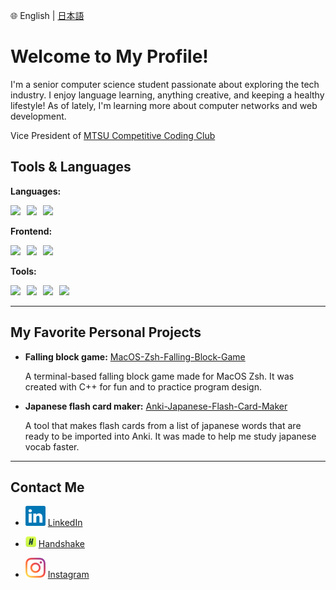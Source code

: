 <!--
**Just-John-44/Just-John-44** is a ✨ _special_ ✨ repository because its `README.md` (this file) appears on your GitHub profile.
-->

:globe_with_meridians: English | [日本語](README.ja.md)

# Welcome to My Profile!
I'm a senior computer science student passionate about exploring the tech industry. I enjoy language learning, anything creative, and keeping a healthy lifestyle! As of lately, I'm learning more about computer networks and web development.

Vice President of [MTSU Competitive Coding Club](https://www.instagram.com/mtsu_ccc/)

## Tools & Languages

**Languages:** 

<img align="left" height="30" style="margin-right: 10px;" src="https://cdn.jsdelivr.net/gh/devicons/devicon@latest/icons/cplusplus/cplusplus-original.svg" />
<img align="left" height="30" style="margin-right: 10px;" src="https://cdn.jsdelivr.net/gh/devicons/devicon@latest/icons/c/c-original.svg" /> 
<img height="30" style="margin-right: 10px;" src="https://cdn.jsdelivr.net/gh/devicons/devicon@latest/icons/python/python-original.svg" />

**Frontend:**

<img align="left" height="30" style="margin-right: 10px;" src="https://cdn.jsdelivr.net/gh/devicons/devicon@latest/icons/react/react-original.svg" />
<img align="left" height="30" style="margin-right: 10px;" src="https://cdn.jsdelivr.net/gh/devicons/devicon@latest/icons/html5/html5-original.svg" />
<img height="30" style="margin-right: 10px;" src="https://cdn.jsdelivr.net/gh/devicons/devicon@latest/icons/css3/css3-original.svg" />

**Tools:**

<img align="left" height="30" style="margin-right: 10px;" src="https://cdn.jsdelivr.net/gh/devicons/devicon@latest/icons/vscode/vscode-original.svg" />
<img align="left" height="30" style="margin-right: 10px;" src="https://cdn.jsdelivr.net/gh/devicons/devicon@latest/icons/git/git-original.svg" />
<img align="left" height="30" style="margin-right: 10px;" src="https://cdn.jsdelivr.net/gh/devicons/devicon@latest/icons/googlecloud/googlecloud-original.svg" />
<img height="30" style="margin-right: 10px;" src="https://cdn.jsdelivr.net/gh/devicons/devicon@latest/icons/vim/vim-original.svg" />

---

## My Favorite Personal Projects

- **Falling block game:** [MacOS-Zsh-Falling-Block-Game](https://github.com/Just-John-44/MacOS-Zsh-Falling-Block-Game)
    
    A terminal-based falling block game made for MacOS Zsh. It was created with C++ for fun and to practice program design.

- **Japanese flash card maker:** [Anki-Japanese-Flash-Card-Maker](https://github.com/Just-John-44/Anki-Japanese-Flash-Card-Maker)
    
    A tool that makes flash cards from a list of japanese words that are ready to be imported into Anki. It was made to help me study japanese vocab faster. 

---

## Contact Me

- <img src="https://raw.githubusercontent.com/CLorant/readme-social-icons/main/small/colored/linkedin.svg" /> [LinkedIn](https://www.linkedin.com/in/john-thompson-837696276/)

- <img height="17" src="images/handshake_icon.png" /> [Handshake](https://app.joinhandshake.com/profiles/udcnp5)

- <img src="https://raw.githubusercontent.com/CLorant/readme-social-icons/main/small/colored/instagram.svg" /> [Instagram](https://www.instagram.com/westhompson94/)

<!-- - Personal Website / Blog -> -->
<!-- - YouTube ->  -->


